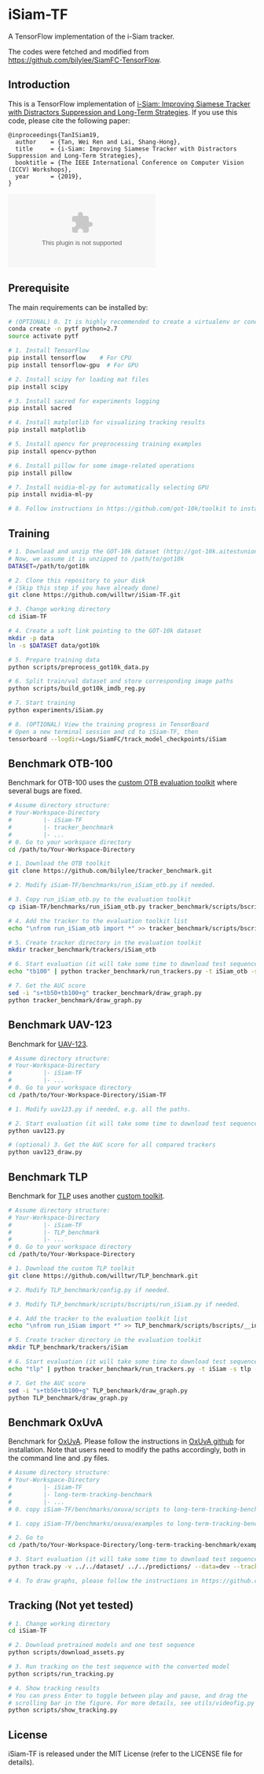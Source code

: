 # iSiam-TF
A TensorFlow implementation of the i-Siam tracker.

The codes were fetched and modified from https://github.com/bilylee/SiamFC-TensorFlow.

## Introduction

This is a TensorFlow implementation of [i-Siam: Improving Siamese Tracker with Distractors Suppression and Long-Term Strategies](na). If you use this code, please cite the following paper:

```
@inproceedings{TanISiam19,
  author    = {Tan, Wei Ren and Lai, Shang-Hong},
  title     = {i-Siam: Improving Siamese Tracker with Distractors Suppression and Long-Term Strategies},
  booktitle = {The IEEE International Conference on Computer Vision (ICCV) Workshops},
  year      = {2019},
}
```

![qualitative](images/samplet2.eps)

## Prerequisite
The main requirements can be installed by:
```bash
# (OPTIONAL) 0. It is highly recommended to create a virtualenv or conda environment
conda create -n pytf python=2.7
source activate pytf

# 1. Install TensorFlow
pip install tensorflow    # For CPU
pip install tensorflow-gpu  # For GPU

# 2. Install scipy for loading mat files
pip install scipy

# 3. Install sacred for experiments logging
pip install sacred

# 4. Install matplotlib for visualizing tracking results
pip install matplotlib

# 5. Install opencv for preprocessing training examples
pip install opencv-python

# 6. Install pillow for some image-related operations
pip install pillow

# 7. Install nvidia-ml-py for automatically selecting GPU
pip install nvidia-ml-py

# 8. Follow instructions in https://github.com/got-10k/toolkit to install GOT-10k toolkits. 
```

## Training
```bash
# 1. Download and unzip the GOT-10k dataset (http://got-10k.aitestunion.com/)
# Now, we assume it is unzipped to /path/to/got10k
DATASET=/path/to/got10k

# 2. Clone this repository to your disk 
# (Skip this step if you have already done)
git clone https://github.com/willtwr/iSiam-TF.git

# 3. Change working directory
cd iSiam-TF

# 4. Create a soft link pointing to the GOT-10k dataset
mkdir -p data
ln -s $DATASET data/got10k

# 5. Prepare training data
python scripts/preprocess_got10k_data.py

# 6. Split train/val dataset and store corresponding image paths
python scripts/build_got10k_imdb_reg.py

# 7. Start training
python experiments/iSiam.py

# 8. (OPTIONAL) View the training progress in TensorBoard
# Open a new terminal session and cd to iSiam-TF, then
tensorboard --logdir=Logs/SiamFC/track_model_checkpoints/iSiam
```

## Benchmark OTB-100
Benchmark for OTB-100 uses the [custom OTB evaluation toolkit](https://github.com/bilylee/tracker_benchmark) where several bugs are fixed. 

```bash
# Assume directory structure:
# Your-Workspace-Directory
#         |- iSiam-TF
#         |- tracker_benchmark
#         |- ...
# 0. Go to your workspace directory
cd /path/to/Your-Workspace-Directory

# 1. Download the OTB toolkit
git clone https://github.com/bilylee/tracker_benchmark.git

# 2. Modify iSiam-TF/benchmarks/run_iSiam_otb.py if needed. 

# 3. Copy run_iSiam_otb.py to the evaluation toolkit
cp iSiam-TF/benchmarks/run_iSiam_otb.py tracker_benchmark/scripts/bscripts

# 4. Add the tracker to the evaluation toolkit list
echo "\nfrom run_iSiam_otb import *" >> tracker_benchmark/scripts/bscripts/__init__.py

# 5. Create tracker directory in the evaluation toolkit
mkdir tracker_benchmark/trackers/iSiam_otb

# 6. Start evaluation (it will take some time to download test sequences).
echo "tb100" | python tracker_benchmark/run_trackers.py -t iSiam_otb -s tb100 -e OPE

# 7. Get the AUC score
sed -i "s+tb50+tb100+g" tracker_benchmark/draw_graph.py
python tracker_benchmark/draw_graph.py
```

## Benchmark UAV-123
Benchmark for [UAV-123](https://uav123.org/).

```bash
# Assume directory structure:
# Your-Workspace-Directory
#         |- iSiam-TF
#         |- ...
# 0. Go to your workspace directory
cd /path/to/Your-Workspace-Directory/iSiam-TF

# 1. Modify uav123.py if needed, e.g. all the paths. 

# 2. Start evaluation (it will take some time to download test sequences).
python uav123.py

# (optional) 3. Get the AUC score for all compared trackers
python uav123_draw.py
```

## Benchmark TLP
Benchmark for [TLP](https://amoudgl.github.io/tlp/) uses another [custom toolkit](https://github.com/willtwr/TLP_benchmark.git).

```bash
# Assume directory structure:
# Your-Workspace-Directory
#         |- iSiam-TF
#         |- TLP_benchmark
#         |- ...
# 0. Go to your workspace directory
cd /path/to/Your-Workspace-Directory

# 1. Download the custom TLP toolkit
git clone https://github.com/willtwr/TLP_benchmark.git

# 2. Modify TLP_benchmark/config.py if needed. 

# 3. Modify TLP_benchmark/scripts/bscripts/run_iSiam.py if needed. 

# 4. Add the tracker to the evaluation toolkit list
echo "\nfrom run_iSiam import *" >> TLP_benchmark/scripts/bscripts/__init__.py

# 5. Create tracker directory in the evaluation toolkit
mkdir TLP_benchmark/trackers/iSiam

# 6. Start evaluation (it will take some time to download test sequences).
echo "tlp" | python tracker_benchmark/run_trackers.py -t iSiam -s tlp -e OPE

# 7. Get the AUC score
sed -i "s+tb50+tb100+g" TLP_benchmark/draw_graph.py
python TLP_benchmark/draw_graph.py
```

## Benchmark OxUvA
Benchmark for [OxUvA](https://oxuva.github.io/long-term-tracking-benchmark/). Please follow the instructions in [OxUvA github](https://github.com/oxuva/long-term-tracking-benchmark.git) for installation. Note that users need to modify the paths accordingly, both in the command line and .py files.

```bash
# Assume directory structure:
# Your-Workspace-Directory
#         |- iSiam-TF
#         |- long-term-tracking-benchmark
#         |- ...
# 0. copy iSiam-TF/benchmarks/oxuva/scripts to long-term-tracking-benchmark/

# 1. copy iSiam-TF/benchmarks/oxuva/examples to long-term-tracking-benchmark/examples

# 2. Go to 
cd /path/to/Your-Workspace-Directory/long-term-tracking-benchmark/examples

# 3. Start evaluation (it will take some time to download test sequences).
python track.py -v ../../dataset/ ../../predictions/ --data=dev --tracker=iSiam

# 4. To draw graphs, please follow the instructions in https://github.com/oxuva/long-term-tracking-benchmark.git
```

## Tracking (Not yet tested)
```bash
# 1. Change working directory
cd iSiam-TF

# 2. Download pretrained models and one test sequence 
python scripts/download_assets.py

# 3. Run tracking on the test sequence with the converted model
python scripts/run_tracking.py

# 4. Show tracking results
# You can press Enter to toggle between play and pause, and drag the 
# scrolling bar in the figure. For more details, see utils/videofig.py
python scripts/show_tracking.py
```

## License
iSiam-TF is released under the MIT License (refer to the LICENSE file for details).
